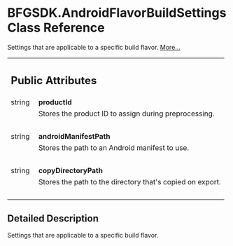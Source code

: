 # BFGSDK.AndroidFlavorBuildSettings Class Reference

<div class="contents"><p>Settings that are applicable to a specific build flavor.    <a href="#details">More...</a></p><table class="memberdecls"><tr class="heading"><td colspan="2"><h2 class="groupheader"><a id="pub-attribs" name="pub-attribs"></a> Public Attributes</h2></td></tr><tr class="memitem:a003e5f4d30b4e74dcd71efb47e9f75ec"><td class="memItemLeft" align="right" valign="top"><a id="a003e5f4d30b4e74dcd71efb47e9f75ec" name="a003e5f4d30b4e74dcd71efb47e9f75ec"></a> string&#160;</td><td class="memItemRight" valign="bottom"><b>productId</b></td></tr><tr class="memdesc:a003e5f4d30b4e74dcd71efb47e9f75ec"><td class="mdescLeft">&#160;</td><td class="mdescRight">Stores the product ID to assign during preprocessing. <br /></td></tr><tr class="separator:a003e5f4d30b4e74dcd71efb47e9f75ec"><td class="memSeparator" colspan="2">&#160;</td></tr><tr class="memitem:adb749cd92751b68596cf2a23eb530fa7"><td class="memItemLeft" align="right" valign="top"><a id="adb749cd92751b68596cf2a23eb530fa7" name="adb749cd92751b68596cf2a23eb530fa7"></a> string&#160;</td><td class="memItemRight" valign="bottom"><b>androidManifestPath</b></td></tr><tr class="memdesc:adb749cd92751b68596cf2a23eb530fa7"><td class="mdescLeft">&#160;</td><td class="mdescRight">Stores the path to an Android manifest to use. <br /></td></tr><tr class="separator:adb749cd92751b68596cf2a23eb530fa7"><td class="memSeparator" colspan="2">&#160;</td></tr><tr class="memitem:a4804a7ffc08274a33d5b1916960ee4fd"><td class="memItemLeft" align="right" valign="top"><a id="a4804a7ffc08274a33d5b1916960ee4fd" name="a4804a7ffc08274a33d5b1916960ee4fd"></a> string&#160;</td><td class="memItemRight" valign="bottom"><b>copyDirectoryPath</b></td></tr><tr class="memdesc:a4804a7ffc08274a33d5b1916960ee4fd"><td class="mdescLeft">&#160;</td><td class="mdescRight">Stores the path to the directory that's copied on export. <br /></td></tr><tr class="separator:a4804a7ffc08274a33d5b1916960ee4fd"><td class="memSeparator" colspan="2">&#160;</td></tr></table><a name="details" id="details"></a><h2 class="groupheader">Detailed Description</h2><div class="textblock"><p >Settings that are applicable to a specific build flavor. </p></div></div> 
